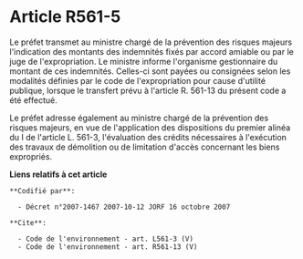 # Article R561-5

Le préfet transmet au ministre chargé de la prévention des risques majeurs l'indication des montants des indemnités fixés par
accord amiable ou par le juge de l'expropriation. Le ministre informe l'organisme gestionnaire du montant de ces indemnités.
Celles-ci sont payées ou consignées selon les modalités définies par le code de l'expropriation pour cause d'utilité
publique, lorsque le transfert prévu à l'article R. 561-13 du présent code a été effectué. 

Le préfet adresse également au ministre chargé de la prévention des risques majeurs, en vue de l'application des dispositions
du premier alinéa du I de l'article L. 561-3, l'évaluation des crédits nécessaires à l'exécution des travaux de démolition ou
de limitation d'accès concernant les biens expropriés.

**Liens relatifs à cet article**

	**Codifié par**:

	  - Décret n°2007-1467 2007-10-12 JORF 16 octobre 2007

	**Cite**:

	  - Code de l'environnement - art. L561-3 (V)
	  - Code de l'environnement - art. R561-13 (V)
